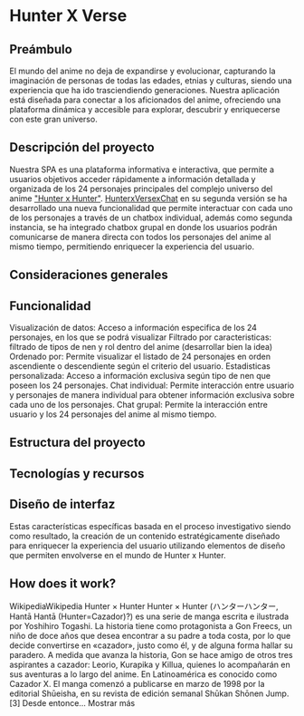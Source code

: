 # Hunter X Verse
## Preámbulo
El mundo del anime no deja de expandirse y evolucionar, capturando la imaginación de personas de todas las edades, etnias y culturas, siendo una experiencia que ha ido trasciendiendo generaciones.
Nuestra aplicación está diseñada para conectar a los aficionados del anime, ofreciendo una plataforma dinámica y accesible para explorar, descubrir y enriquecerse con este gran universo.
## Descripción del proyecto
Nuestra SPA es una plataforma informativa e interactiva, que permite a usuarios objetivos acceder rápidamente a información detallada y organizada de los 24 personajes principales del complejo universo del anime ["Hunter x Hunter"](https://es.wikipedia.org/wiki/Hunter_%C3%97_Hunter).
[HunterxVersexChat](https://milenpg.github.io/DEV014-Dataverse/src/) en su segunda versión se ha desarrollado una nueva funcionalidad que permite interactuar con cada uno de los personajes a través de un chatbox individual, además como segunda instancia, se ha integrado chatbox grupal en donde los usuarios podrán comunicarse de manera directa con todos los personajes del anime al mismo tiempo, permitiendo enriquecer la experiencia del usuario.
## Consideraciones generales
## Funcionalidad
Visualización de datos: Acceso a información especifica de los 24 personajes, en los que se podrá visualizar
Filtrado por caracteristicas: filtrado de tipos de nen y rol dentro del anime (desarrollar bien la idea)
Ordenado por: Permite visualizar el listado de 24 personajes en orden ascendiente o descendiente según el criterio del usuario.
Estadisticas personalizada: Acceso a información exclusiva según tipo de nen que poseen los 24 personajes.
Chat individual: Permite interacción entre usuario y personajes de manera individual para obtener información exclusiva sobre cada uno de los personajes.
Chat grupal: Permite la interacción entre usuario y los 24 personajes del anime al mismo tiempo.
## Estructura del proyecto
## Tecnologías y recursos
## Diseño de interfaz
Estas características específicas basada en el proceso investigativo siendo como resultado, la creación de un contenido estratégicamente diseñado para enriquecer la experiencia del usuario utilizando elementos de diseño que permiten envolverse en el mundo de Hunter x Hunter.
## How does it work?
WikipediaWikipedia
Hunter × Hunter
Hunter × Hunter (ハンターハンター, Hantā Hantā (Hunter=Cazador)?) es una serie de manga escrita e ilustrada por Yoshihiro Togashi. La historia tiene como protagonista a Gon Freecs, un niño de doce años que desea encontrar a su padre a toda costa, por lo que decide convertirse en «cazador», justo como él, y de alguna forma hallar su paradero. A medida que avanza la historia, Gon se hace amigo de otros tres aspirantes a cazador: Leorio, Kurapika y Killua, quienes lo acompañarán en sus aventuras a lo largo del anime. En Latinoamérica es conocido como Cazador X.
El manga comenzó a publicarse en marzo de 1998 por la editorial Shūeisha, en su revista de edición semanal Shūkan Shōnen Jump.[3]​ Desde entonce… Mostrar más
